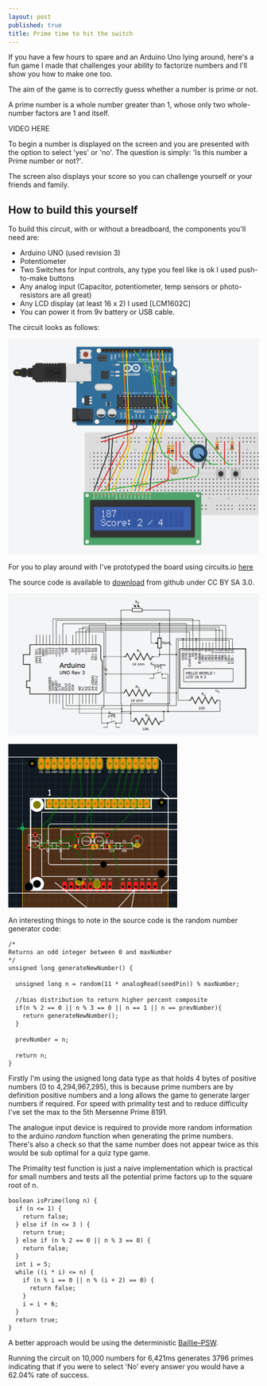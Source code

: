 ```yaml
---
layout: post
published: true
title: Prime time to hit the switch
---
```

If you have a few hours to spare and an Arduino Uno lying around, here's a fun game I made that challenges your ability to factorize numbers and I'll show you how to make one too.

The aim of the game is to correctly guess whether a number is prime or not. 

A prime number is a whole number greater than 1, whose only two whole-number factors are 1 and itself.

VIDEO HERE

To begin a number is displayed on the screen and you are presented with the option to select 'yes' or 'no'. The question is simply: 'Is this number a Prime number or not?'.

The screen also displays your score so you can challenge yourself or your friends and family.

## How to build this yourself

To build this circuit, with or without a breadboard, the components you'll need are:
- Arduino UNO (used revision 3)
- Potentiometer
- Two Switches for input controls, any type you feel like is ok I used push-to-make buttons
- Any analog input (Capacitor, potentiometer, temp sensors or photo-resistors are all great)
- Any LCD display (at least 16 x 2) I used [LCM1602C]
- You can power it from 9v battery or USB cable.

The circuit looks as follows:

![component view](https://raw.githubusercontent.com/CodeMuz/arduino-projects/master/Extra/Prime_Number_Game/component_vie.png)

For you to play around with I've prototyped the board using circuits.io [here](https://circuits.io/circuits/2458049-prime-number-guesser)

The source code is available to [download](https://github.com/CodeMuz/arduino-projects/blob/master/Extra/Prime_Number_Game/primegame.ino) from github under CC BY SA 3.0.

![circuit diagram](https://raw.githubusercontent.com/CodeMuz/arduino-projects/master/Extra/Prime_Number_Game/circuit-diagram.png)

![copper-diagram](https://raw.githubusercontent.com/CodeMuz/arduino-projects/master/Extra/Prime_Number_Game/copper-diagram.png)

An interesting things to note in the source code is the random number generator code:

~~~
/*
Returns an odd integer between 0 and maxNumber
*/
unsigned long generateNewNumber() {

  unsigned long n = random(11 * analogRead(seedPin)) % maxNumber;
  
  //bias distribution to return higher percent composite
  if(n % 2 == 0 || n % 3 == 0 || n == 1 || n == prevNumber){
    return generateNewNumber();  
  }
  
  prevNumber = n;

  return n;
}
~~~

Firstly I'm using the usigned long data type as that holds 4 bytes of positive numbers (0 to 4,294,967,295), this is because prime numbers are by definition positive numbers and a long allows the game to generate larger numbers if required. For speed with primality test and to reduce difficulty I've set the max to the 5th Mersenne Prime 8191.

The analogue input device is required to provide more random information to the arduino _random_ function when generating the prime numbers. There's also a check so that the same number does not appear twice as this would be sub optimal for a quiz type game.

The Primality test function is just a naive implementation which is practical for small numbers and tests all the potential prime factors up to the square root of n.

~~~
boolean isPrime(long n) {
  if (n <= 1) {
    return false;
  } else if (n <= 3 ) {
    return true;
  } else if (n % 2 == 0 || n % 3 == 0) {
    return false;
  }
  int i = 5;
  while ((i * i) <= n) {
    if (n % i == 0 || n % (i + 2) == 0) {
      return false;
    }
    i = i + 6;
  }
  return true;
}
~~~

A better approach would be using the deterministic [Baillie–PSW](https://en.wikipedia.org/wiki/Baillie%E2%80%93PSW_primality_test).

Running the circuit on 10,000 numbers for 6,421ms generates 3796 primes indicating that if you were to select 'No' every answer you would have a 62.04% rate of success.
